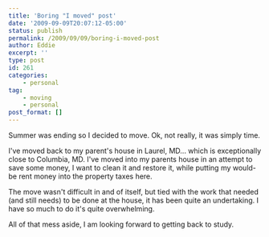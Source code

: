```yaml
---
title: 'Boring "I moved" post'
date: '2009-09-09T20:07:12-05:00'
status: publish
permalink: /2009/09/09/boring-i-moved-post
author: Eddie
excerpt: ''
type: post
id: 261
categories:
    - personal
tag:
    - moving
    - personal
post_format: []
---
```

Summer was ending so I decided to move. Ok, not really, it was simply time.

I've moved back to my parent's house in Laurel, MD... which is exceptionally close to Columbia, MD. I've moved into my parents house in an attempt to save some money, I want to clean it and restore it, while putting my would-be rent money into the property taxes here.

The move wasn't difficult in and of itself, but tied with the work that needed (and still needs) to be done at the house, it has been quite an undertaking. I have so much to do it's quite overwhelming.

All of that mess aside, I am looking forward to getting back to study.